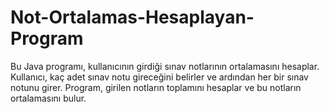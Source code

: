 # Not-Ortalamas-Hesaplayan-Program
Bu Java programı, kullanıcının girdiği sınav notlarının ortalamasını hesaplar. Kullanıcı, kaç adet sınav notu gireceğini belirler ve ardından her bir sınav notunu girer. Program, girilen notların toplamını hesaplar ve bu notların ortalamasını bulur. 
